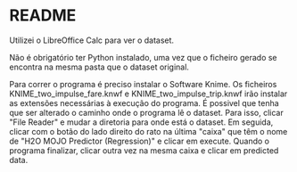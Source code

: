# README
Utilizei o LibreOffice Calc para ver o dataset. 

Não é obrigatório ter Python instalado, uma vez que o ficheiro gerado se encontra na mesma pasta que o dataset original.

Para correr o programa é preciso instalar o Software Knime. Os ficheiros KNIME_two_impulse_fare.knwf e KNIME_two_impulse_trip.knwf irão instalar as extensões necessárias à execução do programa. É possivel que tenha que ser alterado o caminho onde o programa lê o dataset. Para isso, clicar "File Reader" e mudar a diretoria para onde está o dataset. Em seguida, clicar com o botão do lado direito do rato na última "caixa" que têm o nome de "H2O MOJO Predictor (Regression)" e clicar em execute. Quando o programa finalizar, clicar outra vez na mesma caixa e clicar em predicted data. 
